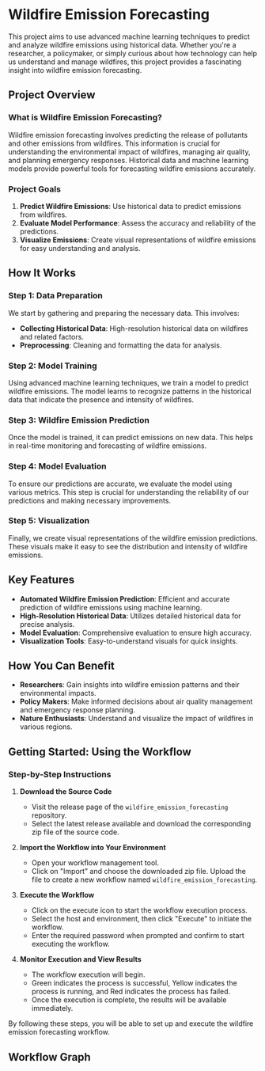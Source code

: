 # Wildfire Emission Forecasting

This project aims to use advanced machine learning techniques to predict and analyze wildfire emissions using historical data. Whether you're a researcher, a policymaker, or simply curious about how technology can help us understand and manage wildfires, this project provides a fascinating insight into wildfire emission forecasting.

## Project Overview

### What is Wildfire Emission Forecasting?

Wildfire emission forecasting involves predicting the release of pollutants and other emissions from wildfires. This information is crucial for understanding the environmental impact of wildfires, managing air quality, and planning emergency responses. Historical data and machine learning models provide powerful tools for forecasting wildfire emissions accurately.

### Project Goals

1. **Predict Wildfire Emissions**: Use historical data to predict emissions from wildfires.
2. **Evaluate Model Performance**: Assess the accuracy and reliability of the predictions.
3. **Visualize Emissions**: Create visual representations of wildfire emissions for easy understanding and analysis.

## How It Works

### Step 1: Data Preparation

We start by gathering and preparing the necessary data. This involves:

- **Collecting Historical Data**: High-resolution historical data on wildfires and related factors.
- **Preprocessing**: Cleaning and formatting the data for analysis.

### Step 2: Model Training

Using advanced machine learning techniques, we train a model to predict wildfire emissions. The model learns to recognize patterns in the historical data that indicate the presence and intensity of wildfires.

### Step 3: Wildfire Emission Prediction

Once the model is trained, it can predict emissions on new data. This helps in real-time monitoring and forecasting of wildfire emissions.

### Step 4: Model Evaluation

To ensure our predictions are accurate, we evaluate the model using various metrics. This step is crucial for understanding the reliability of our predictions and making necessary improvements.

### Step 5: Visualization

Finally, we create visual representations of the wildfire emission predictions. These visuals make it easy to see the distribution and intensity of wildfire emissions.

## Key Features

- **Automated Wildfire Emission Prediction**: Efficient and accurate prediction of wildfire emissions using machine learning.
- **High-Resolution Historical Data**: Utilizes detailed historical data for precise analysis.
- **Model Evaluation**: Comprehensive evaluation to ensure high accuracy.
- **Visualization Tools**: Easy-to-understand visuals for quick insights.

## How You Can Benefit

- **Researchers**: Gain insights into wildfire emission patterns and their environmental impacts.
- **Policy Makers**: Make informed decisions about air quality management and emergency response planning.
- **Nature Enthusiasts**: Understand and visualize the impact of wildfires in various regions.

## Getting Started: Using the Workflow

### Step-by-Step Instructions

1. **Download the Source Code**

   - Visit the release page of the `wildfire_emission_forecasting` repository.
   - Select the latest release available and download the corresponding zip file of the source code.

2. **Import the Workflow into Your Environment**

   - Open your workflow management tool.
   - Click on "Import" and choose the downloaded zip file. Upload the file to create a new workflow named `wildfire_emission_forecasting`.

3. **Execute the Workflow**

   - Click on the execute icon to start the workflow execution process.
   - Select the host and environment, then click "Execute" to initiate the workflow.
   - Enter the required password when prompted and confirm to start executing the workflow.

4. **Monitor Execution and View Results**

   - The workflow execution will begin.
   - Green indicates the process is successful, Yellow indicates the process is running, and Red indicates the process has failed.
   - Once the execution is complete, the results will be available immediately.

By following these steps, you will be able to set up and execute the wildfire emission forecasting workflow.

## Workflow Graph
